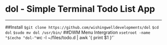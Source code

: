 # dol - Simple Terminal Todo List App
-------------------------------------
##Install
`$git clone https://github.com/wishingwelldevelopments/dol`
`$cd dol`
`$sudo mv dol /usr/bin/`
##DWM Menu Intergration
`xsetroot -name "$(echo "dol-"`wc -l ~/files/todo.d | awk '{ print $1 }'`
